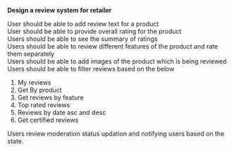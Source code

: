 **Design a review system for retailer**  

User should be able to add review text for a product  
User should be able to provide overall rating for the product  
Users should be able to see the summary of ratings  
Users should be able to review different features of the product and rate them separately  
Users should be able to add images of the product which is being reviewed
Users should be able to filter reviews based on the below  
 1. My reviews
 2. Get By product
 3. Get reviews by feature
 4. Top rated reviews
 5. Reviews by date asc and desc
 6. Get certified reviews

Users review moderation status updation and notifying users based on the state.

